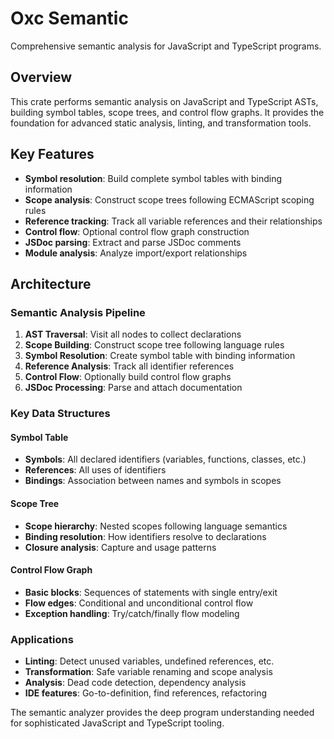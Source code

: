 # Oxc Semantic

Comprehensive semantic analysis for JavaScript and TypeScript programs.

## Overview

This crate performs semantic analysis on JavaScript and TypeScript ASTs, building symbol tables, scope trees, and control flow graphs. It provides the foundation for advanced static analysis, linting, and transformation tools.

## Key Features

- **Symbol resolution**: Build complete symbol tables with binding information
- **Scope analysis**: Construct scope trees following ECMAScript scoping rules
- **Reference tracking**: Track all variable references and their relationships
- **Control flow**: Optional control flow graph construction
- **JSDoc parsing**: Extract and parse JSDoc comments
- **Module analysis**: Analyze import/export relationships



## Architecture

### Semantic Analysis Pipeline

1. **AST Traversal**: Visit all nodes to collect declarations
2. **Scope Building**: Construct scope tree following language rules
3. **Symbol Resolution**: Create symbol table with binding information
4. **Reference Analysis**: Track all identifier references
5. **Control Flow**: Optionally build control flow graphs
6. **JSDoc Processing**: Parse and attach documentation

### Key Data Structures

#### Symbol Table

- **Symbols**: All declared identifiers (variables, functions, classes, etc.)
- **References**: All uses of identifiers
- **Bindings**: Association between names and symbols in scopes

#### Scope Tree

- **Scope hierarchy**: Nested scopes following language semantics
- **Binding resolution**: How identifiers resolve to declarations
- **Closure analysis**: Capture and usage patterns

#### Control Flow Graph

- **Basic blocks**: Sequences of statements with single entry/exit
- **Flow edges**: Conditional and unconditional control flow
- **Exception handling**: Try/catch/finally flow modeling

### Applications

- **Linting**: Detect unused variables, undefined references, etc.
- **Transformation**: Safe variable renaming and scope analysis
- **Analysis**: Dead code detection, dependency analysis
- **IDE features**: Go-to-definition, find references, refactoring

The semantic analyzer provides the deep program understanding needed for sophisticated JavaScript and TypeScript tooling.
